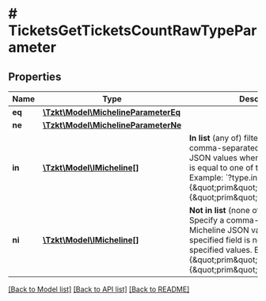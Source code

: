 # # TicketsGetTicketsCountRawTypeParameter

## Properties

Name | Type | Description | Notes
------------ | ------------- | ------------- | -------------
**eq** | [**\Tzkt\Model\MichelineParameterEq**](MichelineParameterEq.md) |  | [optional]
**ne** | [**\Tzkt\Model\MichelineParameterNe**](MichelineParameterNe.md) |  | [optional]
**in** | [**\Tzkt\Model\IMicheline[]**](IMicheline.md) | **In list** (any of) filter mode. \\ Specify a comma-separated list of Micheline JSON values where the specified field is equal to one of the specified values.  Example: &#x60;?type.in&#x3D;{\&quot;prim\&quot;:\&quot;string\&quot;},{\&quot;prim\&quot;:\&quot;nat\&quot;}&#x60;. | [optional]
**ni** | [**\Tzkt\Model\IMicheline[]**](IMicheline.md) | **Not in list** (none of) filter mode. \\ Specify a comma-separated list of Micheline JSON values where the specified field is not equal to all the specified values.  Example: &#x60;?type.ni&#x3D;{\&quot;prim\&quot;:\&quot;string\&quot;},{\&quot;prim\&quot;:\&quot;nat\&quot;}&#x60;. | [optional]

[[Back to Model list]](../../README.md#models) [[Back to API list]](../../README.md#endpoints) [[Back to README]](../../README.md)
